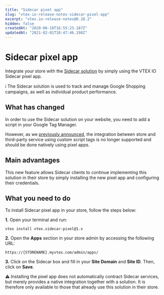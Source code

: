 ```yaml
---
title: "Sidecar pixel app"
slug: "vtex-io-release-notes-sidecar-pixel-app"
excerpt: "vtex.io-release-notes@0.28.2"
hidden: false
createdAt: "2020-06-18T16:55:23.187Z"
updatedAt: "2021-02-01T18:47:46.198Z"
---
```

# Sidecar pixel app

Integrate your store with the [Sidecar solution](https://hello.getsidecar.com/) by simply using the VTEX IO Sidecar pixel app.

:information_source: The Sidecar solution is used to track and manage Google Shopping campaigns, as well as individual product performance.

## What has changed

In order to use the Sidecar solution on your website, you need to add a script in your Google Tag Manager.

However, as we [previously announced](https://github.com/vtex-apps/release-notes/blob/master/docs/2019-week-25/custom-html-tags-are-now-blocked-from-running-on-google-tag-manager-app.md), the integration between store and third-party service using custom script tags is no longer supported and should be done natively using pixel apps.

## Main advantages

This new feature allows Sidecar clients to continue implementing this solution in their store by simply installing the new pixel app and configuring their credentials.

## What you need to do

To install Sidecar pixel app in your store, follow the steps below:

**1.** Open your terminal and run:

```
vtex install vtex.sidecar-pixel@1.x

```

**2.** Open the **Apps** section in your store admin by accessing the following URL:

`https://{STORENAME}.myvtex.com/admin/apps/`

**3.** Click on the Sidecar box and fill in your **Site Domain** and **Site ID**. Then, click on **Save**.

:warning: Installing the pixel app does not automatically contract Sidecar services, but merely provides a native integration together with a solution. It is therefore only available to those that already use this solution in their store.